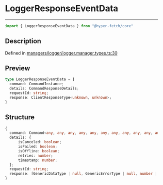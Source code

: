 

# LoggerResponseEventData

<div class="api-docs__separator" data-reactroot="">

---

</div><div class="api-docs__import" data-reactroot="">

```ts
import { LoggerResponseEventData } from "@hyper-fetch/core"
```

</div><div class="api-docs__section">

## Description

</div><div class="api-docs__description"><span class="api-docs__do-not-parse">



</span></div><p class="api-docs__definition">

Defined in [managers/logger/logger.manager.types.ts:30](https://github.com/BetterTyped/hyper-fetch/blob/2ce105c7/packages/core/src/managers/logger/logger.manager.types.ts#L30)

</p><div class="api-docs__section">

## Preview

</div><div class="api-docs__preview type">

```ts
type LoggerResponseEventData = {
  command: CommandInstance; 
  details: CommandResponseDetails; 
  requestId: string; 
  response: ClientResponseType<unknown, unknown>; 
}
```

</div><div class="api-docs__section">

## Structure

</div><div class="api-docs__returns">

```ts
{
  command: Command<any, any, any, any, any, any, any, any, any, any, any>;
  details: {
      isCanceled: boolean;
      isFailed: boolean;
      isOffline: boolean;
      retries: number;
      timestamp: number;
  };
  requestId: string;
  response: [GenericDataType | null, GenericErrorType | null, number | null];
}
```

</div>